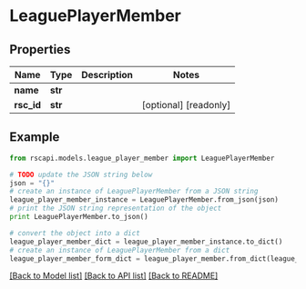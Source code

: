 # LeaguePlayerMember


## Properties
Name | Type | Description | Notes
------------ | ------------- | ------------- | -------------
**name** | **str** |  | 
**rsc_id** | **str** |  | [optional] [readonly] 

## Example

```python
from rscapi.models.league_player_member import LeaguePlayerMember

# TODO update the JSON string below
json = "{}"
# create an instance of LeaguePlayerMember from a JSON string
league_player_member_instance = LeaguePlayerMember.from_json(json)
# print the JSON string representation of the object
print LeaguePlayerMember.to_json()

# convert the object into a dict
league_player_member_dict = league_player_member_instance.to_dict()
# create an instance of LeaguePlayerMember from a dict
league_player_member_form_dict = league_player_member.from_dict(league_player_member_dict)
```
[[Back to Model list]](../README.md#documentation-for-models) [[Back to API list]](../README.md#documentation-for-api-endpoints) [[Back to README]](../README.md)



